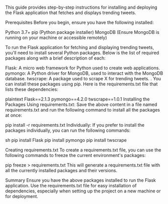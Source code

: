 This guide provides step-by-step instructions for installing and deploying the Flask application that fetches and displays trending tweets.

Prerequisites
Before you begin, ensure you have the following installed:

Python 3.7+
pip (Python package installer)
MongoDB (Ensure MongoDB is running on your machine or accessible remotely)

To run the Flask application for fetching and displaying trending tweets, you'll need to install several Python packages. Below is the list of required packages along with a brief description of each:

Flask: A micro web framework for Python used to create web applications.
pymongo: A Python driver for MongoDB, used to interact with the MongoDB database.
twscrape: A package used to scrape X for trending tweets.
.
You can install these packages using pip. Here is the requirements.txt file that lists these dependencies:

plaintext
Flask==2.1.3
pymongo==4.2.0
twscrape==1.0.1
Installing the Packages
Using requirements.txt:
Save the above content in a file named requirements.txt and run the following command to install all the packages at once:

pip install -r requirements.txt
Individually:
If you prefer to install the packages individually, you can run the following commands:

sh
pip install Flask
pip install pymongo
pip install twscrape


Creating requirements.txt
To create a requirements.txt file, you can use the following commands to freeze the current environment's packages:

pip freeze > requirements.txt
This will generate a requirements.txt file with all the currently installed packages and their versions.

Summary
Ensure you have the above packages installed to run the Flask application. Use the requirements.txt file for easy installation of dependencies, especially when setting up the project on a new machine or for deployment.